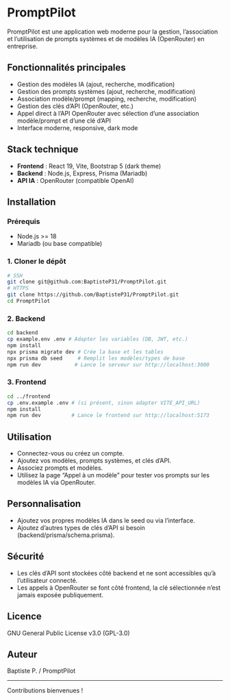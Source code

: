 # PromptPilot

PromptPilot est une application web moderne pour la gestion, l’association et l’utilisation de prompts systèmes et de modèles IA (OpenRouter) en entreprise.

## Fonctionnalités principales
- Gestion des modèles IA (ajout, recherche, modification)
- Gestion des prompts systèmes (ajout, recherche, modification)
- Association modèle/prompt (mapping, recherche, modification)
- Gestion des clés d’API (OpenRouter, etc.)
- Appel direct à l’API OpenRouter avec sélection d’une association modèle/prompt et d’une clé d’API
- Interface moderne, responsive, dark mode

## Stack technique
- **Frontend** : React 19, Vite, Bootstrap 5 (dark theme)
- **Backend** : Node.js, Express, Prisma (Mariadb)
- **API IA** : OpenRouter (compatible OpenAI)

## Installation

### Prérequis
- Node.js >= 18
- Mariadb (ou base compatible)

### 1. Cloner le dépôt
```bash
# SSH
git clone git@github.com:BaptisteP31/PromptPilot.git
# HTTPS
git clone https://github.com/BaptisteP31/PromptPilot.git
cd PromptPilot
```

### 2. Backend
```bash
cd backend
cp example.env .env # Adapter les variables (DB, JWT, etc.)
npm install
npx prisma migrate dev # Crée la base et les tables
npx prisma db seed     # Remplit les modèles/types de base
npm run dev           # Lance le serveur sur http://localhost:3000
```

### 3. Frontend
```bash
cd ../frontend
cp .env.example .env # (si présent, sinon adapter VITE_API_URL)
npm install
npm run dev          # Lance le frontend sur http://localhost:5173
```

## Utilisation
- Connectez-vous ou créez un compte.
- Ajoutez vos modèles, prompts systèmes, et clés d’API.
- Associez prompts et modèles.
- Utilisez la page “Appel à un modèle” pour tester vos prompts sur les modèles IA via OpenRouter.

## Personnalisation
- Ajoutez vos propres modèles IA dans le seed ou via l’interface.
- Ajoutez d’autres types de clés d’API si besoin (backend/prisma/schema.prisma).

## Sécurité
- Les clés d’API sont stockées côté backend et ne sont accessibles qu’à l’utilisateur connecté.
- Les appels à OpenRouter se font côté frontend, la clé sélectionnée n’est jamais exposée publiquement.

## Licence
GNU General Public License v3.0 (GPL-3.0)

## Auteur
Baptiste P. / PromptPilot

---
Contributions bienvenues !
